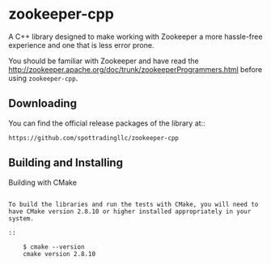 # zookeeper-cpp
A C++ library designed to make working with Zookeeper a more hassle-free experience and one that is less error prone.

You should be familiar with Zookeeper and have read the http://zookeeper.apache.org/doc/trunk/zookeeperProgrammers.html before using `zookeeper-cpp`.

Downloading
-----------
You can find the official release packages of the library at::

    https://github.com/spottradingllc/zookeeper-cpp

Building and Installing
-----------------------

Building with CMake
~~~~~~~~~~~~~~~~~~~

To build the libraries and run the tests with CMake, you will need to
have CMake version 2.8.10 or higher installed appropriately in your
system.

::

    $ cmake --version
    cmake version 2.8.10
